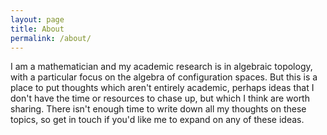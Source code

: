 ```yaml
---
layout: page
title: About
permalink: /about/
---
```


I am a mathematician and my academic research is in algebraic topology, with a particular focus on the algebra of configuration spaces.  But this is a place to put thoughts which aren't entirely academic, perhaps ideas that I don't have the time or resources to chase up, but which I think are worth sharing.  There isn't enough time to write down all my thoughts on these topics, so get in touch if you'd like me to expand on any of these ideas.

